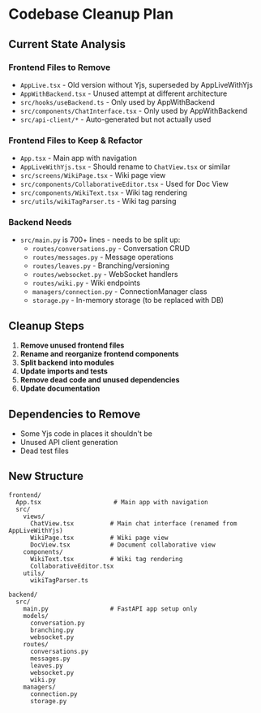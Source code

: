 # Codebase Cleanup Plan

## Current State Analysis

### Frontend Files to Remove
- `AppLive.tsx` - Old version without Yjs, superseded by AppLiveWithYjs
- `AppWithBackend.tsx` - Unused attempt at different architecture
- `src/hooks/useBackend.ts` - Only used by AppWithBackend
- `src/components/ChatInterface.tsx` - Only used by AppWithBackend
- `src/api-client/*` - Auto-generated but not actually used

### Frontend Files to Keep & Refactor
- `App.tsx` - Main app with navigation
- `AppLiveWithYjs.tsx` - Should rename to `ChatView.tsx` or similar
- `src/screens/WikiPage.tsx` - Wiki page view
- `src/components/CollaborativeEditor.tsx` - Used for Doc View
- `src/components/WikiText.tsx` - Wiki tag rendering
- `src/utils/wikiTagParser.ts` - Wiki tag parsing

### Backend Needs
- `src/main.py` is 700+ lines - needs to be split up:
  - `routes/conversations.py` - Conversation CRUD
  - `routes/messages.py` - Message operations
  - `routes/leaves.py` - Branching/versioning
  - `routes/websocket.py` - WebSocket handlers
  - `routes/wiki.py` - Wiki endpoints
  - `managers/connection.py` - ConnectionManager class
  - `storage.py` - In-memory storage (to be replaced with DB)

## Cleanup Steps

1. **Remove unused frontend files**
2. **Rename and reorganize frontend components**
3. **Split backend into modules**
4. **Update imports and tests**
5. **Remove dead code and unused dependencies**
6. **Update documentation**

## Dependencies to Remove
- Some Yjs code in places it shouldn't be
- Unused API client generation
- Dead test files

## New Structure

```
frontend/
  App.tsx                    # Main app with navigation
  src/
    views/
      ChatView.tsx          # Main chat interface (renamed from AppLiveWithYjs)
      WikiPage.tsx          # Wiki page view
      DocView.tsx           # Document collaborative view
    components/
      WikiText.tsx          # Wiki tag rendering
      CollaborativeEditor.tsx
    utils/
      wikiTagParser.ts

backend/
  src/
    main.py                 # FastAPI app setup only
    models/
      conversation.py
      branching.py
      websocket.py
    routes/
      conversations.py
      messages.py
      leaves.py
      websocket.py
      wiki.py
    managers/
      connection.py
      storage.py
```